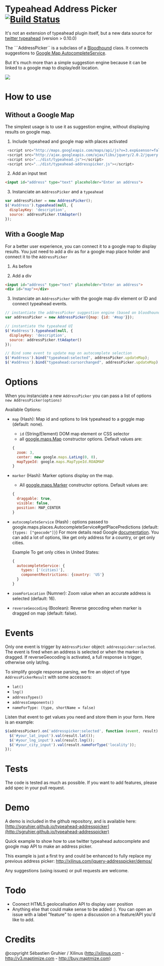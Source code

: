 # Typeahead Address Picker [![Build Status](https://api.travis-ci.org/sgruhier/typeahead-addresspicker.png)](http://travis-ci.org/sgruhier/typeahead-addresspicker)

It's not an extension of typeahead plugin itself, but a new data source for [twitter typeahead](http://twitter.github.io/typeahead.js/) (version > 0.10.0)

The ```AddressPicker`` is a subclass of a [Bloodhound](https://github.com/twitter/typeahead.js/blob/master/doc/bloodhound.md) class. It connects suggestions to [Google Map AutocompleteService](https://developers.google.com/maps/documentation/javascript/reference#AutocompleteService).

But it's much more than a simple suggestion engine because it can be linked to a google map to display/edit location.

<img src="https://raw.github.com/sgruhier/typeahead-addresspicker/master/screenshot.png"/>

# How to use

## Without a Google Map

The simplest usage is to use it as suggestion engine, without displaying results on google map.

1) Include typeahead and google map with places activated

```js
 <script src="http://maps.googleapis.com/maps/api/js?v=3.exp&sensor=false&libraries=places"></script>
 <script src="http://ajax.googleapis.com/ajax/libs/jquery/2.0.2/jquery.min.js"></script>
 <script src="../dist/typeahead.js"></script>
 <script src="../dist/typeahead-addresspicker.js"></script>
```

2) Add an input text

```html
<input id="address" type="text" placeholder="Enter an address">
```

3) Instanciate an ```AddressPicker``` and a ```typeahead```

```js
var addressPicker = new AddressPicker();
$('#address').typeahead(null, {
  displayKey: 'description',
  source: addressPicker.ttAdapter()
});
```

## With a Google Map

For a better user experience, you can connect it to a google map to display results. 
You just need to add a  div as for a google map place holder and connect it to the ```AddressPicker```

1) As before

2) Add a div

```html
<input id="address" type="text" placeholder="Enter an address">
<div id="map"></div>
```

3) Instanciate an ```AddressPicker``` with the google map div element or ID and connect typeahead events.

```js
// instantiate the addressPicker suggestion engine (based on bloodhound)
var addressPicker = new AddressPicker({map: {id: '#map'}});

// instantiate the typeahead UI
$('#address').typeahead(null, {
  displayKey: 'description',
  source: addressPicker.ttAdapter()
});

// Bind some event to update map on autocomplete selection
$('#address').bind("typeahead:selected", addressPicker.updateMap);
$('#address').bind("typeahead:cursorchanged", addressPicker.updateMap);
```


# Options

When you instanciate a new ```AddressPicker``` you can pass a list of options ```new AddressPicker(options)```

Available Options:

* ```map``` (Hash): Map id and options to link typeahead to a goggle map (default: none).

    * ```id``` (String/Element) DOM map element or CSS selector
    * all [google.maps.Map](https://developers.google.com/maps/documentation/javascript/reference?csw=1#MapOptions) constructor options. Default values are:
    ```js 
    {
      zoom: 3,
      center: new google.maps.LatLng(0, 0),
      mapTypeId: google.maps.MapTypeId.ROADMAP
    }
    ```

* ```marker``` (Hash): Marker options display on the map.

    * All [google.maps.Marker](https://developers.google.com/maps/documentation/javascript/reference?csw=1#MarkerOptions) constructor options.
    Default values are:
    ```js 
    {
      draggable: true,
      visible: false,
      position: MAP_CENTER
    }
    ```
* ```autocompleteService``` (Hash) : options passed to google.maps.places.AutocompleteService#getPlacePredictions (default: ```{types: ["geocode"]}```)
For more details read Google [documentation](https://developers.google.com/maps/documentation/javascript/reference#AutocompletionRequest). You can add a lot of options, like get only address for a country, or get only cities.

    Example To get only cities in United States: 
    ```js 
    {
      autocompleteService: {
        types: ['(cities)'], 
        componentRestrictions: {country: 'US'}
      }
    }
    ```

* ```zoomForLocation``` (Numner): Zoom value when an accurate address is selected (default: 16).
* ```reverseGeocoding``` (Boolean): Reverse geocoding when marker is dragged on map (default: false).

# Events

Only one event is trigger by ```AddressPicker``` object: ```addresspicker:selected```.
The event is fired when an address is selected or when the marker is dragged. If reverseGeocoding is activated, a full response is trigger, otherwise only lat/lng.

To simplify google response parsing, we fire an object of type ```AddressPickerResult``` with some accessors:
* ```lat()```
* ```lng()```
* ```addressTypes()```
* ```addressComponents()```
* ```nameForType: (type, shortName = false)```

Listen that event to get values you need and store them in your form.
Here is an example:

```js
$(addressPicker).on('addresspicker:selected', function (event, result) {
  $('#your_lat_input').val(result.lat());
  $('#your_lng_input').val(result.lng());
  $('#your_city_input').val(result.nameForType('locality'));
});

``` 
# Tests

The code is tested as much as possible. If you want to add features, please add spec in your pull request.

# Demo

A demo is included in the github repository, and is available here: [http://sgruhier.github.io/typeahead-addresspicker](http://sgruhier.github.io/typeahead-addresspicker)

Quick example to show how to use twitter typeahead autocomplete and google map API to make an address picker.

This example is just a first try and could be enhanced to fully replace my previous address picker: http://xilinus.com/jquery-addresspicker/demos/

Any suggestions (using issues) or pull requests are welcome.


# Todo

* Coonect HTML5 geolocalisation API to display user position
* Anything else that could make sense to be added :). You can open an issue with a label "feature" to open a discussion on a feature/API you'd like to add.

# Credits

@copyright Sébastien Gruhier / Xilinus (http://xilinus.com - http://v3.maptimize.com - http://buy.maptmize.com)
